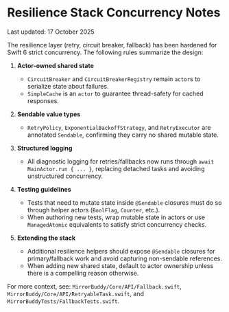 # Resilience Stack Concurrency Notes

Last updated: 17 October 2025

The resilience layer (retry, circuit breaker, fallback) has been hardened for
Swift 6 strict concurrency. The following rules summarize the design:

1. **Actor-owned shared state**
   - `CircuitBreaker` and `CircuitBreakerRegistry` remain `actor`s to
     serialize state about failures.
   - `SimpleCache` is an `actor` to guarantee thread-safety for cached
     responses.

2. **Sendable value types**
   - `RetryPolicy`, `ExponentialBackoffStrategy`, and `RetryExecutor`
     are annotated `Sendable`, confirming they carry no shared mutable state.

3. **Structured logging**
   - All diagnostic logging for retries/fallbacks now runs through
     `await MainActor.run { ... }`, replacing detached tasks and avoiding
     unstructured concurrency.

4. **Testing guidelines**
   - Tests that need to mutate state inside `@Sendable` closures must do so
     through helper actors (`BoolFlag`, `Counter`, etc.).
   - When authoring new tests, wrap mutable state in actors or use `ManagedAtomic`
     equivalents to satisfy strict concurrency checks.

5. **Extending the stack**
   - Additional resilience helpers should expose `@Sendable` closures for
     primary/fallback work and avoid capturing non-sendable references.
   - When adding new shared state, default to actor ownership unless
     there is a compelling reason otherwise.

For more context, see: `MirrorBuddy/Core/API/Fallback.swift`,
`MirrorBuddy/Core/API/RetryableTask.swift`, and `MirrorBuddyTests/FallbackTests.swift`.
